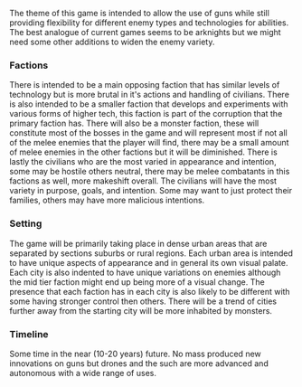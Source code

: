 The theme of this game is intended to allow the use of guns while still providing flexibility for different enemy types and technologies for abilities. The best analogue of current games seems to be arknights but we might need some other additions to widen the enemy variety.

### Factions
There is intended to be a main opposing faction that has similar levels of technology but is more brutal in it's actions and handling of civilians. There is also intended to be a smaller faction that develops and experiments with various forms of higher tech, this faction is part of the corruption that the primary faction has. There will also be a monster faction, these will constitute most of the bosses in the game and will represent most if not all of the melee enemies that the player will find, there may be a small amount of melee enemies in the other factions but it will be diminished. There is lastly the civilians who are the most varied in appearance and intention, some may be hostile others neutral, there may be melee combatants in this factions as well, more makeshift overall. The civilians will have the most variety in purpose, goals, and intention. Some may want to just protect their families, others may have more malicious intentions.

### Setting
The game will be primarily taking place in dense urban areas that are separated by sections suburbs or rural regions. Each urban area is intended to have unique aspects of appearance and in general its own visual palate. Each city is also indented to have unique variations on enemies although the mid tier faction might end up being more of a visual change. The presence that each faction has in each city is also likely to be different with some having stronger control then others. There will be a trend of cities further away from the starting city will be more inhabited by monsters.

### Timeline
Some time in the near (10-20 years) future. No mass produced new innovations on guns but drones and the such are more advanced and autonomous with a wide range of uses. 